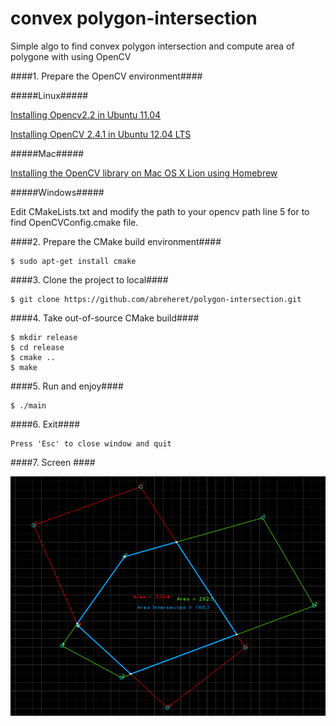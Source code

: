# convex polygon-intersection
Simple algo to find convex polygon intersection and compute area of polygone with using OpenCV 

####1. Prepare the OpenCV environment####

#####Linux#####

[Installing Opencv2.2 in Ubuntu 11.04](http://www.samontab.com/web/2011/06/installing-opencv-2-2-in-ubuntu-11-04/)

[Installing OpenCV 2.4.1 in Ubuntu 12.04 LTS](http://www.samontab.com/web/2012/06/installing-opencv-2-4-1-ubuntu-12-04-lts/)

#####Mac#####

[Installing the OpenCV library on Mac OS X Lion using Homebrew](http://craiccomputing.blogspot.tw/2012/08/installing-opencv-library-on-mac-os-x.html)

#####Windows#####

Edit CMakeLists.txt and modify the path to your opencv path line 5 for to find OpenCVConfig.cmake file.

####2. Prepare the CMake build environment####

	$ sudo apt-get install cmake

####3. Clone the project to local####

	$ git clone https://github.com/abreheret/polygon-intersection.git

####4. Take out-of-source CMake build####

	$ mkdir release
	$ cd release
	$ cmake ..
	$ make

####5. Run and enjoy####

	$ ./main

####6. Exit####

	Press 'Esc' to close window and quit

####7. Screen ####

![](demo.png)

